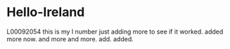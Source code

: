 # Hello-Ireland
L00092054 this is my l number
just adding more to see if it worked.
added more now.
and more and more.
add.
added.

